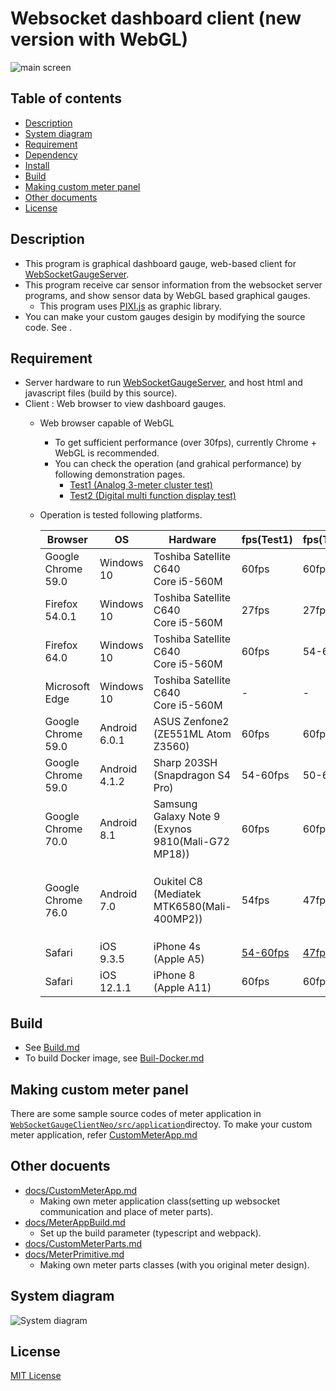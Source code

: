 # Websocket dashboard client (new version with WebGL)

![main screen](README.img/MainScreen.jpg)

## Table of contents
* [Description](#description)
* [System diagram](#system_diagram)
* [Requirement](#requirement)
* [Dependency](#dependency)
* [Install](#install)
* [Build](#build)
* [Making custom meter panel](#custom)
* [Other documents](#otherDocs)
* [License](#license)

## <a name="description">Description</a>
* This program is graphical dashboard gauge, web-based client for [WebSocketGaugeServer](https://sugiuraii.github.io/WebSocketGaugeServer/).
* This program receive car sensor information from the websocket server programs, and show sensor data by WebGL based graphical gauges.
	* This program uses [PIXI.js](http://www.pixijs.com/) as graphic library. 
* You can make your custom gauges desigin by modifying the source code. See []().

## <a name="requirement">Requirement</a>
* Server hardware to run [WebSocketGaugeServer](https://sugiuraii.github.io/WebSocketGaugeServer/), and host  html and javascript files (build by this source).
* Client : Web browser to view dashboard gauges.
	* Web browser capable of WebGL
		* To get sufficient performance (over 30fps), currently Chrome + WebGL is recommended.
		* You can check the operation (and grahical performance) by following demonstration pages.
			* [Test1 (Analog 3-meter cluster test)](https://sugiuraii.github.io/WebsocketGauge/clientdemo/benchmark/AnalogMeterClusterBenchApp.html)
			* [Test2 (Digital multi function display test)](https://sugiuraii.github.io/WebsocketGauge/clientdemo/benchmark/DigitalMFDBenchApp.html)
	* Operation is tested following platforms.

		| Browser |	 OS	 | Hardware | fps(Test1) | fps(Test2) | comment |
		|--------|--------|--------|--------|--------|--------|
		| Google Chrome 59.0 | Windows 10 | Toshiba Satellite C640<br> Core i5-560M | 60fps | 60fps | OK |
        | Firefox 54.0.1 | Windows 10| Toshiba Satellite C640<br> Core i5-560M | 27fps | 27fps | Slow |
        | Firefox 64.0 | Windows 10| Toshiba Satellite C640<br> Core i5-560M | 60fps | 54-60fps | Slightly slower than Chrome, but acceptable. |
        | Microsoft Edge | Windows 10| Toshiba Satellite C640<br> Core i5-560M | - | - | Some of sprites are missing.|
        | Google Chrome 59.0 | Android 6.0.1 | ASUS Zenfone2 <br> (ZE551ML Atom Z3560) | 60fps | 60fps | OK |
        | Google Chrome 59.0 | Android 4.1.2| Sharp 203SH <br> (Snapdragon S4 Pro) | 54-60fps | 50-60fps | OK |
		| Google Chrome 70.0 | Android 8.1 | Samsung Galaxy Note 9 <br> (Exynos 9810(Mali-G72 MP18)) | 60fps | 60fps | OK |
		| Google Chrome 76.0 | Android 7.0 | Oukitel C8 <br> (Mediatek MTK6580(Mali-400MP2)) | 54fps | 47fps | ARM Mali-400 series seems to have blinking issue in pixi.js. To avoid this, `preserveDrawingBuffer` needs to be enabled. |
		| Safari | iOS 9.3.5 | iPhone 4s <br> (Apple A5) | [54-60fps](https://www.youtube.com/watch?v=ZE71ya6LY0U) | [47fps](https://www.youtube.com/watch?v=ZE71ya6LY0U) | OK |
		| Safari | iOS 12.1.1 | iPhone 8 <br> (Apple A11) | 60fps | 60fps | OK |

## <a name="build">Build</a>
* See [Build.md](./docs/Build.md)
* To build Docker image, see [Buil-Docker.md](./docs/Build-Docker.md)

## <a name="custom">Making custom meter panel</a>
There are some sample source codes of meter application in [`WebSocketGaugeClientNeo/src/application`](./src/application)directoy.
To make your custom meter application, refer [CustomMeterApp.md](./docs/CustomMeterApp.md)

## <a name="otherDocs">Other docuents</a>
* [docs/CustomMeterApp.md](docs/CustomMeterApp.md)
	* Making own meter application class(setting up websocket communication and place of meter parts).
* [docs/MeterAppBuild.md](docs/MeterAppBuild.md)
	* Set up the build parameter (typescript and webpack).
* [docs/CustomMeterParts.md](docs/CustomMeterParts.md)
* [docs/MeterPrimitive.md](docs/MeterPrimitive.md)
	* Making own meter parts classes (with you original meter design).

## <a name="system_diagram">System diagram</a>
![System diagram](./README.img/WebsocketServerDiagram.jpg)

## <a name="license">License</a>
[MIT License](./LICENSE)
